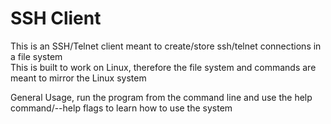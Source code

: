 # SSH Client
This is an SSH/Telnet client meant to create/store ssh/telnet connections in a file system  
This is built to work on Linux, therefore the file system and commands are meant to mirror the Linux system  
  
General Usage, run the program from the command line and use the help command/--help flags to learn how to use the system
